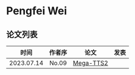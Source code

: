 # Pengfei Wei

## 论文列表

| 时间 | 作者序 | 论文 | 发表 |
|:-:|:-:|---|---|
| 2023.07.14 | No.09 | [Mega-TTS2](../Models/Speech_LLM/2023.07.14_Mega-TTS2.md) |